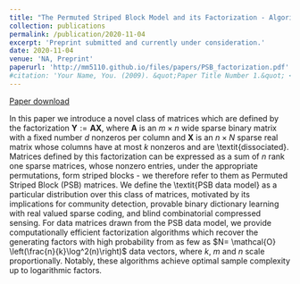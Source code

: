 ```yaml
---
title: "The Permuted Striped Block Model and its Factorization - Algorithms with Recovery Guarantees"
collection: publications
permalink: /publication/2020-11-04
excerpt: 'Preprint submitted and currently under consideration.'
date: 2020-11-04
venue: 'NA, Preprint'
paperurl: 'http://mm5110.github.io/files/papers/PSB_factorization.pdf'
#citation: 'Your Name, You. (2009). &quot;Paper Title Number 1.&quot; <i>Journal 1</i>. 1(1).'
---
```


[Paper download](http://mm5110.github.io/files/papers/PSB_factorization.pdf)

In this paper we introduce a novel class of matrices which are defined by the factorization $\textbf{Y} :=\textbf{A}\textbf{X}$, where $\textbf{A}$ is an $m \times n$ wide sparse binary matrix with a fixed number $d$ nonzeros per column and $\textbf{X}$ is an $n \times N$ sparse real matrix whose columns have at most $k$ nonzeros and are \textit{dissociated}. Matrices defined by this factorization can be expressed as a sum of $n$ rank one sparse matrices, whose nonzero entries, under the appropriate permutations, form striped blocks - we therefore refer to them as Permuted Striped Block (PSB) matrices. We define the \textit{PSB data model} as a particular distribution over this class of matrices, motivated by its implications for community detection, provable binary dictionary learning with real valued sparse coding, and blind combinatorial compressed sensing. For data matrices drawn from the PSB data model, we provide computationally efficient factorization algorithms which recover the generating factors with high probability from as few as $N= \mathcal{O} \left(\frac{n}{k}\log^2(n)\right)$ data vectors, where $k$, $m$ and $n$ scale proportionally. Notably, these algorithms achieve optimal sample complexity up to logarithmic factors.